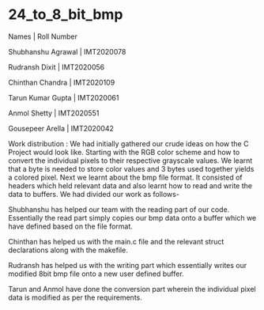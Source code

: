 # 24_to_8_bit_bmp

Names                 |      Roll Number

Shubhanshu Agrawal    |      IMT2020078

Rudransh Dixit        |      IMT2020056

Chinthan Chandra      |      IMT2020109

Tarun Kumar Gupta     |      IMT2020061

Anmol Shetty          |      IMT2020551

Gousepeer Arella      |      IMT2020042


Work distribution : We had initially gathered our crude ideas on how the C Project would look like. Starting with the RGB color scheme and how to convert the individual pixels to their respective grayscale values. We learnt that a byte is needed to store color values and 3 bytes used together yields a colored pixel. Next we learnt about the bmp file format. It consisted of headers which held relevant data and also learnt how to read and write the data to buffers. We had divided our work as follows-

Shubhanshu has helped our team with the reading part of our code. Essentially the read part simply copies our bmp data onto a buffer which we have defined based on the file format.

Chinthan has helped us with the main.c file and the relevant struct declarations along with the makefile.

Rudransh has helped us with the writing part which essentially writes our modified 8bit bmp file onto a new user defined buffer.

Tarun and Anmol have done the conversion part wherein the individual pixel data is modified as per the requirements.


